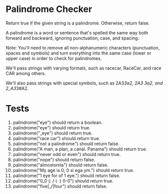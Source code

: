 # Palindrome Checker
Return true if the given string is a palindrome. Otherwise, return false.

A palindrome is a word or sentence that's spelled the same way both forward and backward, ignoring punctuation, case, and spacing.

Note: You'll need to remove all non-alphanumeric characters (punctuation, spaces and symbols) and turn everything into the same case (lower or upper case) in order to check for palindromes.

We'll pass strings with varying formats, such as racecar, RaceCar, and race CAR among others.

We'll also pass strings with special symbols, such as 2A3*3a2, 2A3 3a2, and 2_A3*3#A2.

# Tests
1. palindrome("eye") should return a boolean.
2. palindrome("eye") should return true.
3. palindrome("_eye") should return true.
4. palindrome("race car") should return true.
5. palindrome("not a palindrome") should return false.
6. palindrome("A man, a plan, a canal. Panama") should return true.
7. palindrome("never odd or even") should return true.
8. palindrome("nope") should return false.
9. palindrome("almostomla") should return false.
10. palindrome("My age is 0, 0 si ega ym.") should return true.
11. palindrome("1 eye for of 1 eye.") should return false.
12. palindrome("0_0 (: /-\ :) 0-0") should return true.
13. palindrome("five|\_/|four") should return false.
